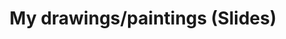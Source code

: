 ---
title: My drawings/paintings (Slides)
type: landing
links:

url_pdf: "uploads/Drawings.pdf"
sections:
  - block: slider
    content:
      slides:
        - background:
            image:
              # Specify an image from `assets/media/`
              # or delete the image section to remove it
              filename: "1.png"
              filters:
                brightness: 0.9

          link:
            icon: 
            icon_pack: fas
            text: PDF
            url: ../../uploads/Drawings.pdf
        - title: 
          content: 
          align: left
          background:
            image:
              # Specify an image from `assets/media/`
              # or delete the image section to remove it
              filename: Drawings/2.png
              filters:
                brightness: 0.9
    design:
      # Slide height is automatic unless you force a specific height (e.g. '400px')
      slide_height: '1000px'
      # Make the slides full screen within the browser window?
      is_fullscreen: true
      # Automatically transition through slides?
      loop: false
      # Duration of transition between slides (in ms)
      interval: 2000
      object-fit: contain
---